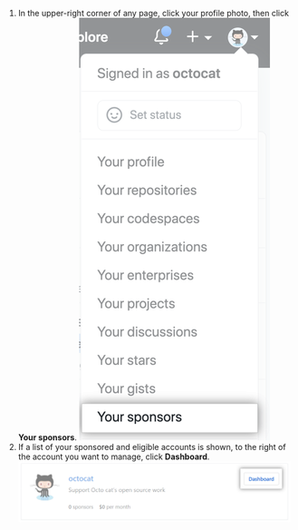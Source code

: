 1. In the upper-right corner of any page, click your profile photo, then click **Your sponsors**. ![{% data variables.product.prodname_sponsors %} button](/assets/images/help/sponsors/access-github-sponsors-dashboard.png)
2. If a list of your sponsored and eligible accounts is shown, to the right of the account you want to manage, click **Dashboard**. ![Developer sponsors dashboard button](/assets/images/help/sponsors/dev-sponsors-dashboard-button.png)
